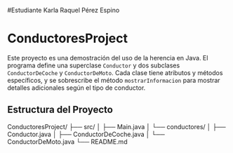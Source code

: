 #Estudiante
Karla Raquel Pérez Espino

# ConductoresProject

Este proyecto es una demostración del uso de la herencia en Java. 
El programa define una superclase `Conductor` y dos subclases `ConductorDeCoche` y `ConductorDeMoto`. 
Cada clase tiene atributos y métodos específicos, y se sobrescribe el método `mostrarInformacion` 
para mostrar detalles adicionales según el tipo de conductor.

## Estructura del Proyecto
ConductoresProject/
├── src/
│ ├── Main.java
│ └── conductores/
│ ├── Conductor.java
│ ├── ConductorDeCoche.java
│ └── ConductorDeMoto.java
└── README.md

